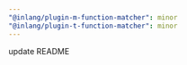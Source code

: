 ```yaml
---
"@inlang/plugin-m-function-matcher": minor
"@inlang/plugin-t-function-matcher": minor
---
```


update README
